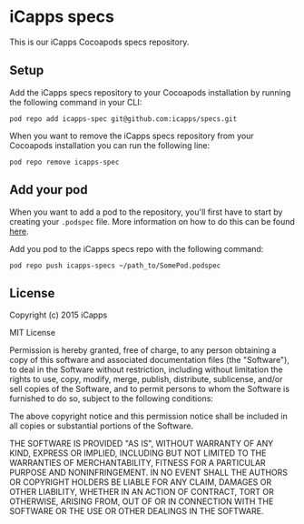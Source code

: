 # iCapps specs

This is our iCapps Cocoapods specs repository.

## Setup

Add the iCapps specs repository to your Cocoapods installation by running the following command in your CLI:

    pod repo add icapps-spec git@github.com:icapps/specs.git

When you want to remove the iCapps specs repository from your Cocoapods installation you can run the following line:

    pod repo remove icapps-spec

## Add your pod

When you want to add a pod to the repository, you'll first have to start by creating your `.podspec` file. More information on how to do this can be found [here](https://guides.cocoapods.org/making/specs-and-specs-repo.html).

Add you pod to the iCapps specs repo with the following command:

    pod repo push icapps-specs ~/path_to/SomePod.podspec

## License

Copyright (c) 2015 iCapps

MIT License

Permission is hereby granted, free of charge, to any person obtaining a copy of this software and associated documentation files (the "Software"), to deal in the Software without restriction, including without limitation the rights to use, copy, modify, merge, publish, distribute, sublicense, and/or sell copies of the Software, and to permit persons to whom the Software is furnished to do so, subject to the following conditions:

The above copyright notice and this permission notice shall be included in all copies or substantial portions of the Software.

THE SOFTWARE IS PROVIDED "AS IS", WITHOUT WARRANTY OF ANY KIND, EXPRESS OR IMPLIED, INCLUDING BUT NOT LIMITED TO THE WARRANTIES OF MERCHANTABILITY, FITNESS FOR A PARTICULAR PURPOSE AND NONINFRINGEMENT. IN NO EVENT SHALL THE AUTHORS OR COPYRIGHT HOLDERS BE LIABLE FOR ANY CLAIM, DAMAGES OR OTHER LIABILITY, WHETHER IN AN ACTION OF CONTRACT, TORT OR OTHERWISE, ARISING FROM, OUT OF OR IN CONNECTION WITH THE SOFTWARE OR THE USE OR OTHER DEALINGS IN THE SOFTWARE.
